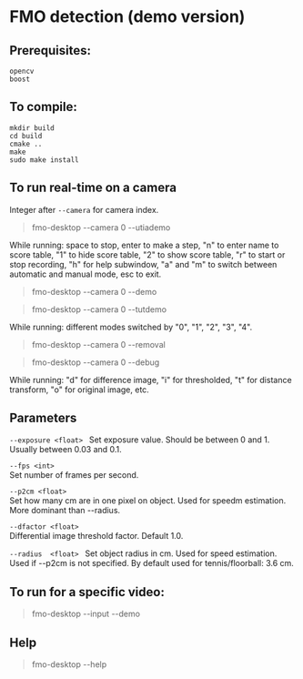 # FMO detection (demo version)


## Prerequisites:
```
opencv 
boost
```

## To compile:
```
mkdir build
cd build
cmake ..
make
sudo make install
```

## To run real-time on a camera 
Integer after `--camera` for camera index.

> fmo-desktop --camera 0 --utiademo

While running: space to stop, enter to make a step, "n" to enter name to score table, "1" to hide score table, "2" to show score table, "r" to start or stop recording, "h" for help subwindow, "a" and "m" to switch between automatic and manual mode, esc to exit.

> fmo-desktop --camera 0 --demo

> fmo-desktop --camera 0 --tutdemo

While running: different modes switched by "0", "1", "2", "3", "4".

> fmo-desktop --camera 0 --removal

> fmo-desktop --camera 0 --debug

While running: "d" for difference image, "i" for thresholded, "t" for distance transform, "o" for original image, etc.
 
  
## Parameters

`--exposure <float> ` 
Set exposure value. Should be between 0 and 1. Usually between 0.03 and 0.1.

`--fps <int>`      
Set number of frames per second.

`--p2cm <float>`     
Set how many cm are in one pixel on object. Used for speedm estimation. More dominant than --radius.
            
`--dfactor <float>`  
Differential image threshold factor. Default 1.0.

`--radius  <float> ` 
Set object radius in cm. Used for speed estimation. Used if --p2cm is not specified. By default used for tennis/floorball: 3.6 cm.


## To run for a specific video:
> fmo-desktop --input <path> --demo
  
## Help
> fmo-desktop --help
